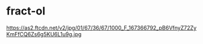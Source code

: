 # fract-ol
https://as2.ftcdn.net/v2/jpg/01/67/36/67/1000_F_167366792_pB6VfnyZ72ZyKmFfCQ6Zs6g5KU6L1u9g.jpg
